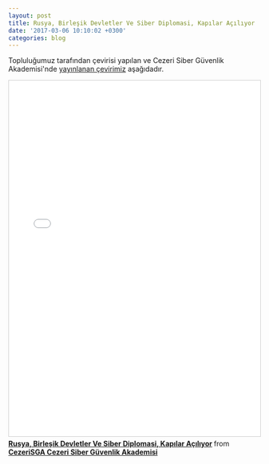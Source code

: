 ```yaml
---
layout: post
title: Rusya, Birleşik Devletler Ve Siber Diplomasi, Kapılar Açılıyor
date: '2017-03-06 10:10:02 +0300'
categories: blog
---
```


Topluluğumuz tarafından çevirisi yapılan ve Cezeri Siber Güvenlik Akademisi'nde [yayınlanan çevirimiz](http://www.cezerisga.com/makale/Rusya,%20Birle%C5%9Fik%20Devletler%20Ve%20Siber%20Diplomasi,%20Kap%C4%B1lar%20A%C3%A7%C4%B1l%C4%B1yor%20-%20%C3%87eviri) aşağıdadır.

<iframe src="//www.slideshare.net/slideshow/embed_code/key/xTKANr3xbwPV8w" width="1800" height="714" frameborder="0" marginwidth="0" marginheight="0" scrolling="no" style="border:1px solid #CCC; border-width:1px; margin-bottom:5px; max-width: 100%;" allowfullscreen> </iframe> <div style="margin-bottom:5px"> <strong> <a href="//http://www.slideshare.net/CezeriSGACezeriSiber/rusya-birleik-devletler-ve-siber-diplomasi-kaplar-alyor-72826441" title="Rusya, Birleşik Devletler Ve Siber Diplomasi, Kapılar Açılıyor" target="_blank">Rusya, Birleşik Devletler Ve Siber Diplomasi, Kapılar Açılıyor</a> </strong> from <strong><a target="_blank" href="//www.slideshare.net/CezeriSGACezeriSiber">CezeriSGA Cezeri Siber Güvenlik Akademisi</a></strong> </div>

